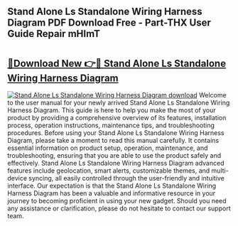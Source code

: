 ## Stand Alone Ls Standalone Wiring Harness Diagram PDF Download Free - Part-THX User Guide Repair mHImT

# <h2><a href="http://dfsyl1.blite.top/?on=Stand+Alone+Ls+Standalone+Wiring+Harness+Diagram">🔗Download New 👉🔴 Stand Alone Ls Standalone Wiring Harness Diagram</a></h2>

[![Stand Alone Ls Standalone Wiring Harness Diagram download](https://i.imgur.com/lujVjoI.png)](http://dfsyl1.blite.top/?on=Stand+Alone+Ls+Standalone+Wiring+Harness+Diagram)
Welcome to the user manual for your newly arrived Stand Alone Ls Standalone Wiring Harness Diagram. This guide is here to help you make the most of your product by providing a comprehensive overview of its features, installation process, operation instructions, maintenance tips, and troubleshooting procedures. Before using your Stand Alone Ls Standalone Wiring Harness Diagram, please take a moment to read this manual carefully. It contains essential information on product setup, operation, maintenance, and troubleshooting, ensuring that you are able to use the product safely and effectively. Stand Alone Ls Standalone Wiring Harness Diagram advanced features include geolocation, smart alerts, customizable themes, and multi-device syncing, all easily controlled through the user-friendly and intuitive interface. Our expectation is that the Stand Alone Ls Standalone Wiring Harness Diagram has been a valuable and informative resource in your journey to becoming proficient in using your new gadget. Should you need any assistance or clarification, please do not hesitate to contact our support team.
